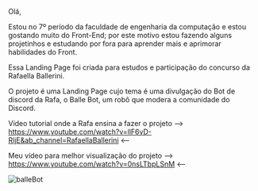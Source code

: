 Olá, 

Estou no 7º período da faculdade de engenharia da computação e estou gostando muito do Front-End; por este motivo estou fazendo alguns projetinhos e estudando por fora para aprender mais e aprimorar habilidades do Front.

Essa Landing Page foi criada para estudos e participação do concurso da Rafaella Ballerini.

O projeto é uma Landing Page cujo tema é uma divulgação do Bot de discord da Rafa, o Balle Bot, um robô que modera a comunidade do Discord.

Vídeo tutorial onde a Rafa ensina a fazer o projeto --> https://www.youtube.com/watch?v=llF6vD-RljE&ab_channel=RafaellaBallerini <-- 

Meu vídeo para melhor visualização do projeto --> https://www.youtube.com/watch?v=0nsLTbpLSnM <--

![balleBot](https://user-images.githubusercontent.com/74380091/149249253-5a26ba3c-2429-4a16-aa79-24524786fd15.png)




